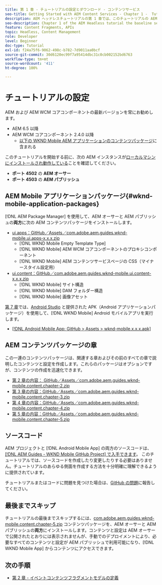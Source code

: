 ```yaml
---
title: 第 1 章 - チュートリアルの設定とダウンロード - コンテンツサービス
seo-title: Getting Started with AEM Content Services - Chapter 1 -  Tutorial Set up
description: AEM ヘッドレスチュートリアルの第 1 章では、このチュートリアルの AEM インスタンスのベースライン設定について説明します。
seo-description: Chapter 1 of the AEM Headless tutorial the baseline setup for the AEM instance for the tutorial.
feature: Content Fragments, APIs
topic: Headless, Content Management
role: Developer
level: Beginner
doc-type: Tutorial
exl-id: f24a75f6-9062-498c-b782-7d9011aa0bcf
source-git-commit: 30d6120ec99f7a95414dbc31c0cb002152bd6763
workflow-type: tm+mt
source-wordcount: '411'
ht-degree: 100%

---
```


# チュートリアルの設定

AEM および AEM WCM コアコンポーネントの最新バージョンを常にお勧めします。

* AEM 6.5 以降
* AEM WCM コアコンポーネント 2.4.0 以降
   * [以下の WKND Mobile AEM アプリケーションのコンテンツパッケージ](#wknd-mobile-application-packages)に含まれる

このチュートリアルを開始する前に、次の AEM インスタンスが[ローカルマシンにインストールされ動作している](https://helpx.adobe.com/jp/experience-manager/6-5/sites/deploying/using/deploy.html#Default%20Local%20Install)ことを確認してください。

* **ポート 4502** の **AEM オーサー**
* **ポート 4503** の **AEM パブリッシュ**

## AEM Mobile アプリケーションパッケージ{#wknd-mobile-application-packages}

[!DNL AEM Package Manager] を使用して、AEM オーサーと AEM パブリッシュの&#x200B;**両方**&#x200B;に次の AEM コンテンツパッケージをインストールします。

* [ui.apps：GitHub／Assets／com.adobe.aem.guides.wknd-mobile.ui.apps-x.x.x.zip](https://github.com/adobe/aem-guides-wknd-mobile/releases/latest)
   * [!DNL WKND Mobile Empty Template Type]
   * [!DNL WKND Mobile] AEM WCM コアコンポーネントのプロキシコンポーネント
   * [!DNL WKND Mobile] AEM コンテンツサービスページの CSS（マイナースタイル設定用）
* [ui.content：GitHub／com.adobe.aem.guides.wknd-mobile.ui.content-x.x.x.zip](https://github.com/adobe/aem-guides-wknd-mobile/releases/latest)
   * [!DNL WKND Mobile] サイト構造
   * [!DNL WKND Mobile] DAM フォルダー構造
   * [!DNL WKND Mobile] 画像アセット

[第 7 章](./chapter-7.md)では、[Android Studio](https://developer.android.com/studio) と提供された APK（Android アプリケーションパッケージ）を使用して、[!DNL WKND Mobile] Android モバイルアプリを実行します。

* [[!DNL Android Mobile App: GitHub > Assets > wknd-mobile.x.x.x.apk]](https://github.com/adobe/aem-guides-wknd-mobile/releases/latest)

## AEM コンテンツパッケージの章

この一連のコンテンツパッケージは、関連する章およびその前のすべての章で説明したコンテンツと設定を作成します。これらのパッケージはオプションですが、コンテンツの作成を迅速化できます。

* [第 2 章の内容： GitHub／Assets／com.adobe.aem.guides.wknd-mobile.content.chapter-2.zip](https://github.com/adobe/aem-guides-wknd-mobile/releases/latest)
* [第 3 章の内容：GitHub／Assets／com.adobe.aem.guides.wknd-mobile.content.chapter-3.zip](https://github.com/adobe/aem-guides-wknd-mobile/releases/latest)
* [第 4 章の内容：GitHub／Assets／com.adobe.aem.guides.wknd-mobile.content.chapter-4.zip](https://github.com/adobe/aem-guides-wknd-mobile/releases/latest)
* [第 5 章の内容：GitHub／Assets／com.adobe.aem.guides.wknd-mobile.content.chapter-5.zip](https://github.com/adobe/aem-guides-wknd-mobile/releases/latest)

## ソースコード

AEM プロジェクトと [!DNL Android Mobile App] の両方のソースコードは、[[!DNL AEM Guides - WKND Mobile GitHub Project] で入手できます](https://github.com/adobe/aem-guides-wknd-mobile)。 このチュートリアルでは、ソースコードを作成したり変更したりする必要はありません。チュートリアルのあらゆる側面を作成する方法を十分明確に理解できるように提供されています。

チュートリアルまたはコードに問題を見つけた場合は、[GitHub の問題](https://github.com/adobe/aem-guides-wknd-mobile/issues)に報告してください。

## 最後までスキップ

チュートリアルの最後までスキップするには、[com.adobe.aem.guides.wknd-mobile.content.chapter-5.zip](https://github.com/adobe/aem-guides-wknd-mobile/releases/latest) コンテンツパッケージを、AEM オーサーと AEM パブリッシュの&#x200B;**両方**&#x200B;にインストールします。コンテンツと設定は AEM オーサーで公開されたとおりには表示されませんが、手動でのデプロイメントにより、必要なすべてのコンテンツと設定が AEM パブリッシュで利用可能になり、[!DNL WKND Mobile App] からコンテンツにアクセスできます。


## 次の手順

* [第 2 章 - イベントコンテンツフラグメントモデルの定義](./chapter-2.md)

